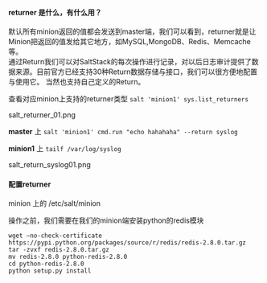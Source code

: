 #### returner 是什么，有什么用？

默认所有minion返回的值都会发送到master端，我们可以看到，returner就是让Minion把返回的值发给其它地方，如MySQL,MongoDB、Redis、Memcache等。  
通过Return我们可以对SaltStack的每次操作进行记录，对以后日志审计提供了数据来源。目前官方已经支持30种Return数据存储与接口，我们可以很方便地配置与使用它。
当然也支持自己定义的Return。

查看对应minion上支持的returner类型
`salt 'minion1' sys.list_returners`

salt_returner_01.png


**master** 上 `salt 'minion1' cmd.run "echo hahahaha" --return syslog`

**minion1** 上 `tailf /var/log/syslog`

salt_return_syslog01.png



#### 配置returner
minion 上的 /etc/salt/minion





操作之前，我们需要在我们的minion端安装python的redis模块
```
wget –no-check-certificate https://pypi.python.org/packages/source/r/redis/redis-2.8.0.tar.gz
tar -zvxf redis-2.8.0.tar.gz
mv redis-2.8.0 python-redis-2.8.0
cd python-redis-2.8.0
python setup.py install
```
